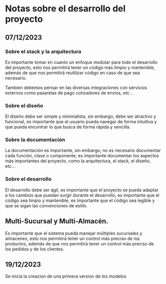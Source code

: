 # Notas sobre el desarrollo del proyecto

## 07/12/2023

### Sobre el stack y la arquitectura
Es importante tomar en cuanto un enfoque modular para todo el desarrollo del proyecto, esto nos permitirá tener un código más limpio y mantenible, además de que nos permitirá reutilizar código en caso de que sea necesario.

Tambien debemos pensar en las diversas integraciones con 
servicios externos como pasarelas de pago cotizadores de envíos, etc...

### Sobre el diseño
El diseño debe ser simple y minimalista, sin embargo, debe ser atractivo y funcional, es importante que el usuario pueda navegar de forma intuitiva y que pueda encontrar lo que busca de forma rápida y sencilla.

### Sobre la documentación
La documentación es importante, sin embargo, no es necesario documentar cada función, clase o componente, es importante documentar los aspectos más importantes del proyecto, como la arquitectura, el stack, el diseño, etc...

### Sobre el desarrollo
El desarrollo debe ser ágil, es importante que el proyecto se pueda adaptar a los cambios que puedan surgir durante el desarrollo, es importante que el código sea limpio y mantenible, es importante que el código sea legible y que se sigan las convenciones de estilo.

## Multi-Sucursal y Multi-Almacén.
Es importante que el sistema pueda manejar múltiples sucursales y almacenes, esto nos permitirá tener un control más preciso de los productos, además de que nos permitirá tener un control más preciso de los pedidos y de los clientes.

## 19/12/2023
Se inicia la creacion de una primera version de los modelos